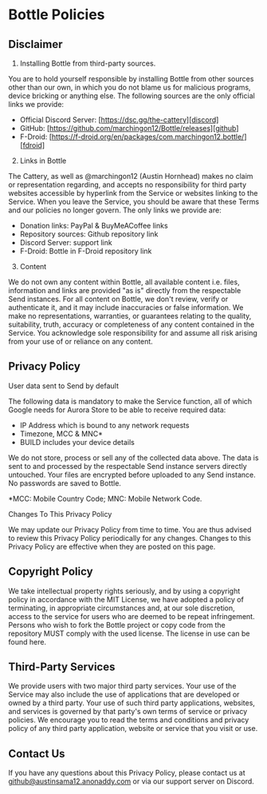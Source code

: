 # Bottle Policies

## Disclaimer

1. Installing Bottle from third-party sources.

You are to hold yourself responsible by installing Bottle from other sources other than our own, in which you do not blame us for malicious programs, device bricking or anything else. The following sources are the only official links we provide:

- Official Discord Server: [https://dsc.gg/the-cattery][discord]
- GitHub: [https://github.com/marchingon12/Bottle/releases][github]
- F-Droid: [https://f-droid.org/en/packages/com.marchingon12.bottle/][fdroid]

[discord]: https://dsc.gg/the-cattery
[github]: https://github.com/marchingon12/Bottle/releases
[fdroid]: https://f-droid.org/en/packages/com.marchingon12.bottle/


2. Links in Bottle

The Cattery, as well as @marchingon12 (Austin Hornhead) makes no claim or representation regarding, and accepts no responsibility for third party websites accessible by hyperlink from the Service or websites linking to the Service. When you leave the Service, you should be aware that these Terms and our policies no longer govern. The only links we provide are:

- Donation links: PayPal & BuyMeACoffee links
- Repository sources: Github repository link
- Discord Server: support link
- F-Droid: Bottle in F-Droid repository link

3. Content

We do not own any content within Bottle, all available content i.e. files, information and links are provided "as is" directly from the respectable Send instances. For all content on Bottle, we don't review, verify or authenticate it, and it may include inaccuracies or false information. We make no representations, warranties, or guarantees relating to the quality, suitability, truth, accuracy or completeness of any content contained in the Service. You acknowledge sole responsibility for and assume all risk arising from your use of or reliance on any content.

## Privacy Policy

User data sent to Send by default

The following data is mandatory to make the Service function, all of which Google needs for Aurora Store to be able to receive required data:

- IP Address which is bound to any network requests
- Timezone, MCC & MNC*
- BUILD includes your device details

We do not store, process or sell any of the collected data above. The data is sent to and processed by the respectable Send instance servers directly untouched. Your files are encrypted before uploaded to any Send instance. No passwords are saved to Bottle.

*MCC: Mobile Country Code; MNC: Mobile Network Code.

Changes To This Privacy Policy

We may update our Privacy Policy from time to time. You are thus advised to review this Privacy Policy periodically for any changes. Changes to this Privacy Policy are effective when they are posted on this page.

## Copyright Policy

We take intellectual property rights seriously, and by using a copyright policy in accordance with the MIT License, we have adopted a policy of terminating, in appropriate circumstances and, at our sole discretion, access to the service for users who are deemed to be repeat infringement. Persons who wish to fork the Bottle project or copy code from the repository MUST comply with the used license. The license in use can be found here.

## Third-Party Services

We provide users with two major third party services. Your use of the Service may also include the use of applications that are developed or owned by a third party. Your use of such third party applications, websites, and services is governed by that party's own terms of service or privacy policies. We encourage you to read the terms and conditions and privacy policy of any third party application, website or service that you visit or use.

## Contact Us

If you have any questions about this Privacy Policy, please contact us at github@austinsama12.anonaddy.com or via our support server on Discord.